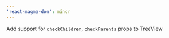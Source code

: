 ```yaml
---
'react-magma-dom': minor
---
```


Add support for `checkChildren`, `checkParents` props to TreeView
